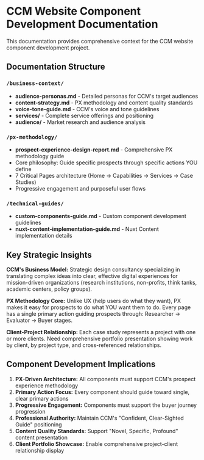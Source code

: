 # CCM Website Component Development Documentation

This documentation provides comprehensive context for the CCM website component development project.

## Documentation Structure

### `/business-context/`
- **audience-personas.md** - Detailed personas for CCM's target audiences
- **content-strategy.md** - PX methodology and content quality standards  
- **voice-tone-guide.md** - CCM's voice and tone guidelines
- **services/** - Complete service offerings and positioning
- **audience/** - Market research and audience analysis

### `/px-methodology/`
- **prospect-experience-design-report.md** - Comprehensive PX methodology guide
- Core philosophy: Guide specific prospects through specific actions YOU define
- 7 Critical Pages architecture (Home → Capabilities → Services → Case Studies)
- Progressive engagement and purposeful user flows

### `/technical-guides/`
- **custom-components-guide.md** - Custom component development guidelines
- **nuxt-content-implementation-guide.md** - Nuxt Content implementation details

## Key Strategic Insights

**CCM's Business Model:** Strategic design consultancy specializing in translating complex ideas into clear, effective digital experiences for mission-driven organizations (research institutions, non-profits, think tanks, academic centers, policy groups).

**PX Methodology Core:** Unlike UX (help users do what they want), PX makes it easy for prospects to do what YOU want them to do. Every page has a single primary action guiding prospects through: Researcher → Evaluator → Buyer stages.

**Client-Project Relationship:** Each case study represents a project with one or more clients. Need comprehensive portfolio presentation showing work by client, by project type, and cross-referenced relationships.

## Component Development Implications

1. **PX-Driven Architecture:** All components must support CCM's prospect experience methodology
2. **Primary Action Focus:** Every component should guide toward single, clear primary actions
3. **Progressive Engagement:** Components must support the buyer journey progression
4. **Professional Authority:** Maintain CCM's "Confident, Clear-Sighted Guide" positioning
5. **Content Quality Standards:** Support "Novel, Specific, Profound" content presentation
6. **Client Portfolio Showcase:** Enable comprehensive project-client relationship display